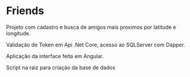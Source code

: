 # Friends

Projeto com cadastro e busca de amigos mais proximos por latitude e longitude.

Validação de Token em Api .Net Core, acesso ao SQLServer com Dapper.

Aplicação da interface feita em Angular. 

Script na raiz para criação da base de dados
